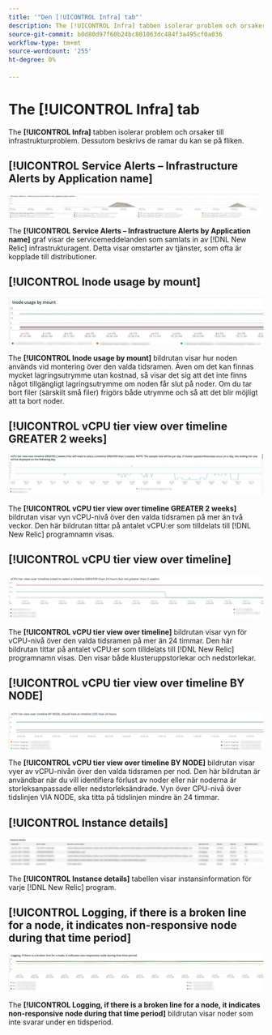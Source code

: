 ```yaml
---
title: '"Den [!UICONTROL Infra] tab"'
description: The [!UICONTROL Infra] tabben isolerar problem och orsaker till infrastrukturproblem.
source-git-commit: b0d80d97f60b24bc801063dc484f3a495cf0a036
workflow-type: tm+mt
source-wordcount: '255'
ht-degree: 0%

---
```



# The [!UICONTROL Infra] tab

The **[!UICONTROL Infra]** tabben isolerar problem och orsaker till infrastrukturproblem. Dessutom beskrivs de ramar du kan se på fliken.

## [!UICONTROL Service Alerts – Infrastructure Alerts by Application name]

![Tjänstvarningar](../../assets/tools/observation-for-adobe-commerce/service-alerts.jpg)

The **[!UICONTROL Service Alerts – Infrastructure Alerts by Application name]** graf visar de servicemeddelanden som samlats in av [!DNL New Relic] infrastrukturagent. Detta visar omstarter av tjänster, som ofta är kopplade till distributioner.

## [!UICONTROL Inode usage by mount]

![Inodanvändning vid montering](../../assets/tools/observation-for-adobe-commerce/inode-usage-mount.jpg)

The **[!UICONTROL Inode usage by mount]** bildrutan visar hur noden används vid montering över den valda tidsramen. Även om det kan finnas mycket lagringsutrymme utan kostnad, så visar det sig att det inte finns något tillgängligt lagringsutrymme om noden får slut på noder. Om du tar bort filer (särskilt små filer) frigörs både utrymme och så att det blir möjligt att ta bort noder.

## [!UICONTROL vCPU tier view over timeline GREATER 2 weeks]

![Vy över CPU-nivå över tidslinjen GREATER 2 veckor](../../assets/tools/observation-for-adobe-commerce/vCPU-tier.jpg)

The **[!UICONTROL vCPU tier view over timeline GREATER 2 weeks]** bildrutan visar vyn vCPU-nivå över den valda tidsramen på mer än två veckor. Den här bildrutan tittar på antalet vCPU:er som tilldelats till [!DNL New Relic] programnamn visas.

## [!UICONTROL vCPU tier view over timeline]

![Vy över CPU-nivå över tidslinjen](../../assets/tools/observation-for-adobe-commerce/vcpu-tier-24.jpg)

The **[!UICONTROL vCPU tier view over timeline]** bildrutan visar vyn för vCPU-nivå över den valda tidsramen på mer än 24 timmar. Den här bildrutan tittar på antalet vCPU:er som tilldelats till [!DNL New Relic] programnamn visas. Den visar både klusteruppstorlekar och nedstorlekar.

## [!UICONTROL vCPU tier view over timeline BY NODE]

![Vy över processornivå över tidslinjen av NODE](../../assets/tools/observation-for-adobe-commerce/infra_by_node.png)

The **[!UICONTROL vCPU tier view over timeline BY NODE]** bildrutan visar vyer av vCPU-nivån över den valda tidsramen per nod. Den här bildrutan är användbar när du vill identifiera förlust av noder eller när noderna är storleksanpassade eller nedstorleksändrade. Vyn över CPU-nivå över tidslinjen VIA NODE, ska titta på tidslinjen mindre än 24 timmar.

## [!UICONTROL Instance details]

![Instansinformation](../../assets/tools/observation-for-adobe-commerce/instance-details.jpg)

The **[!UICONTROL Instance details]** tabellen visar instansinformation för varje [!DNL New Relic] program.

## [!UICONTROL Logging, if there is a broken line for a node, it indicates non-responsive node during that time period]

![non-responsive-node](../../assets/tools/observation-for-adobe-commerce/non-responsive-node.jpg)

The **[!UICONTROL Logging, if there is a broken line for a node, it indicates non-responsive node during that time period]** bildrutan visar noder som inte svarar under en tidsperiod.
